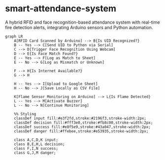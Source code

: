 # smart-attendance-system
A hybrid RFID and face recognition-based attendance system with real-time fire detection alerts, integrating Arduino sensors and Python automation.
```mermaid 
graph LR
    A[RFID Card Scanned by Arduino] --> B{Is UID Recognized?}
    B -- Yes --> C[Send UID to Python via Serial]
    C --> D[Trigger Face Recognition Using Webcam]
    D --> E{Is Face Match Found?}
    E -- Yes --> F[Log as Match to Sheet]
    E -- No --> G[Log as Mismatch or Unknown]

    F --> H{Is Internet Available?}
    G --> H

    H -- Yes --> I[Upload to Google Sheet]
    H -- No --> J[Save Locally as CSV File]

    K[Flame Sensor Monitoring on Arduino] --> L{Is Flame Detected}
    L -- Yes --> M[Activate Buzzer]
    L -- No --> N[Continue Monitoring]

    %% Styling
    classDef input fill:#e3f2fd,stroke:#2196f3,stroke-width:2px;
    classDef decision fill:#fff3e0,stroke:#fb8c00,stroke-width:2px;
    classDef success fill:#e8f5e9,stroke:#43a047,stroke-width:2px;
    classDef danger fill:#ffebee,stroke:#e53935,stroke-width:2px;

    class A,C,D,K input;
    class B,E,H,L decision;
    class F,I,N success;
    class G,J,M danger;

```
